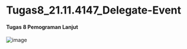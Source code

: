 # Tugas8_21.11.4147_Delegate-Event

#### Tugas 8 Pemograman Lanjut

![image](https://user-images.githubusercontent.com/119716527/205644561-b488e925-aee2-464e-a626-49305a97d0af.png)
